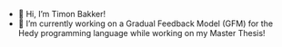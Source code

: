 - 👋 Hi, I’m Timon Bakker!
- 👀 I’m currently working on a Gradual Feedback Model (GFM) for the Hedy programming language while working on my Master Thesis!
